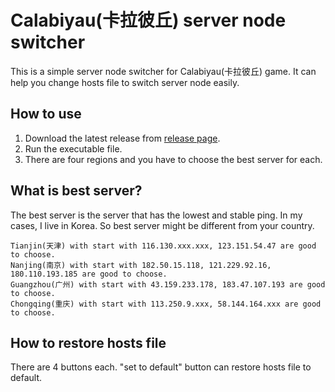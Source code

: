 # Calabiyau(卡拉彼丘) server node switcher
This is a simple server node switcher for Calabiyau(卡拉彼丘) game. It can help you change hosts file to switch server node easily.

## How to use
1. Download the latest release from [release page](https://github.com/Halozhan/calabiyau_dns_fixer/releases).
2. Run the executable file.
3. There are four regions and you have to choose the best server for each.

## What is best server?
The best server is the server that has the lowest and stable ping.
In my cases, I live in Korea. So best server might be different from your country.
```
Tianjin(天津) with start with 116.130.xxx.xxx, 123.151.54.47 are good to choose.
Nanjing(南京) with start with 182.50.15.118, 121.229.92.16, 180.110.193.185 are good to choose.
Guangzhou(广州) with start with 43.159.233.178, 183.47.107.193 are good to choose.
Chongqing(重庆) with start with 113.250.9.xxx, 58.144.164.xxx are good to choose.
```

## How to restore hosts file
There are 4 buttons each. "set to default" button can restore hosts file to default.

